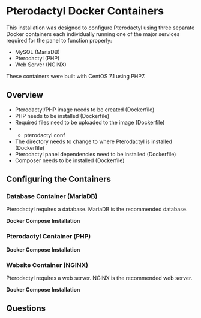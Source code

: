 # Pterodactyl Docker Containers
This installation was designed to configure Pterodactyl using three separate Docker containers each individually running one of the major services required for the panel to function properly:

- MySQL (MariaDB)  
- Pterodactyl (PHP)  
- Web Server (NGINX)

These containers were built with CentOS 7.1 using PHP7.

## Overview

- Pterodactyl/PHP image needs to be created (Dockerfile)
- PHP needs to be installed (Dockerfile)
- Required files need to be uploaded to the image (Dockerfile)
- - pterodactyl.conf
- The directory needs to change to where Pterodactyl is installed (Dockerfile)
- Pterodactyl panel dependencies need to be installed (Dockerfile)
- Composer needs to be installed (Dockerfile)


## Configuring the Containers

### Database Container (MariaDB)

Pterodactyl requires a database. MariaDB is the recommended database.

**Docker Compose Installation**

### Pterodactyl Container (PHP)

**Docker Compose Installation**

### Website Container (NGINX)

Pterodactyl requires a web server. NGINX is the recommended web server.

**Docker Compose Installation**

## Questions

